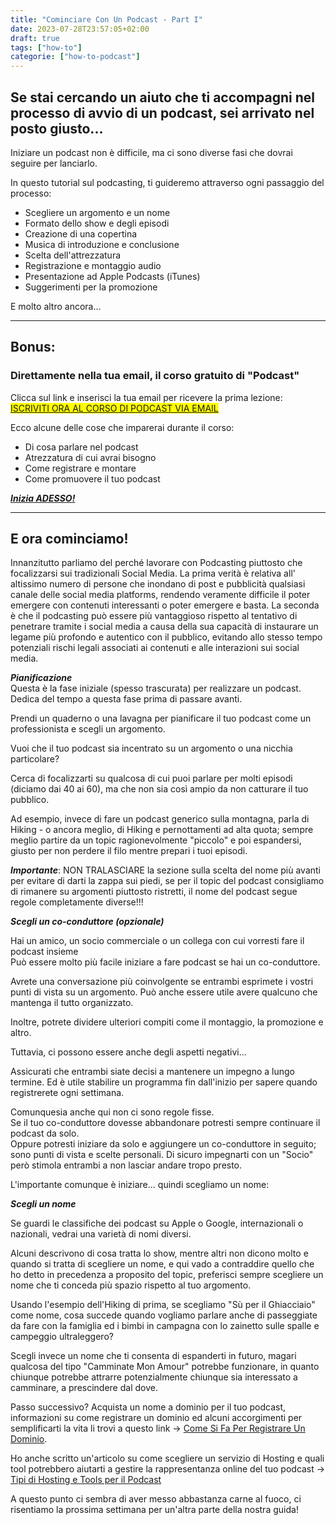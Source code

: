 ```yaml
---
title: "Cominciare Con Un Podcast - Part I"
date: 2023-07-28T23:57:05+02:00
draft: true
tags: ["how-to"]
categorie: ["how-to-podcast"]
---
```



## Se stai cercando un aiuto che ti accompagni nel processo di avvio di un podcast, sei arrivato nel posto giusto...

Iniziare un podcast non è difficile, ma ci sono diverse fasi che dovrai seguire per lanciarlo.

In questo tutorial sul podcasting, ti guideremo attraverso ogni passaggio del processo:

- Scegliere un argomento e un nome
- Formato dello show e degli episodi
- Creazione di una copertina
- Musica di introduzione e conclusione
- Scelta dell'attrezzatura
- Registrazione e montaggio audio
- Presentazione ad Apple Podcasts (iTunes)
- Suggerimenti per la promozione

E molto altro ancora...

-----------------------------------------------   
<h2>Bonus: </h2>
<h3>Direttamente nella tua email, il corso gratuito di "Podcast"</h3>

Clicca sul link e inserisci la tua email per ricevere la prima lezione:    
<span style="background-color: #FFFF00">[ISCRIVITI ORA AL CORSO DI PODCAST VIA EMAIL](https://powerupstudio.it/#ctamail)</span>

Ecco alcune delle cose che imparerai durante il corso:

- Di cosa parlare nel podcast
- Atrezzatura di cui avrai bisogno
- Come registrare e montare
- Come promuovere il tuo podcast

[***Inizia ADESSO!***](https://powerupstudio.it/#ctamail)    

----------------------------------------------- 


<h2>E ora cominciamo!</h2>

Innanzitutto parliamo del perché lavorare con Podcasting piuttosto che focalizzarsi sui tradizionali Social Media.
La prima verità è relativa all' altissimo numero di persone che inondano di post e pubblicità qualsiasi canale delle social media platforms, rendendo veramente difficile il poter emergere con contenuti interessanti o poter emergere e basta.
La seconda è che il podcasting può essere più vantaggioso rispetto al tentativo di penetrare tramite i social media a causa della sua capacità di instaurare un legame più profondo e autentico con il pubblico, evitando allo stesso tempo potenziali rischi legali associati ai contenuti e alle interazioni sui social media.


***Pianificazione***   
Questa è la fase iniziale (spesso trascurata) per realizzare un podcast. Dedica del tempo a questa fase prima di passare avanti.

Prendi un quaderno o una lavagna per pianificare il tuo podcast come un professionista e scegli un argomento.

Vuoi che il tuo podcast sia incentrato su un argomento o una nicchia particolare?

Cerca di focalizzarti su qualcosa di cui puoi parlare per molti episodi (diciamo dai 40 ai 60), ma che non sia così ampio da non catturare il tuo pubblico.

Ad esempio, invece di fare un podcast generico sulla montagna, parla di Hiking - o ancora meglio, di Hiking e pernottamenti ad alta quota; sempre meglio partire da un topic ragionevolmente "piccolo" e poi espandersi, giusto per non perdere il filo mentre prepari i tuoi episodi.

***Importante***: NON TRALASCIARE la sezione sulla scelta del nome più avanti per evitare di darti la zappa sui piedi, se per il topic del podcast consigliamo di rimanere su argomenti piuttosto ristretti, il nome del podcast segue regole completamente diverse!!!

***Scegli un co-conduttore (opzionale)***

Hai un amico, un socio commerciale o un collega con cui vorresti fare il podcast insieme    
Può essere molto più facile iniziare a fare podcast se hai un co-conduttore.

Avrete una conversazione più coinvolgente se entrambi esprimete i vostri punti di vista su un argomento. Può anche essere utile avere qualcuno che mantenga il tutto organizzato.

Inoltre, potrete dividere ulteriori compiti come il montaggio, la promozione e altro.

Tuttavia, ci possono essere anche degli aspetti negativi...

Assicurati che entrambi siate decisi a mantenere un impegno a lungo termine. Ed è utile stabilire un programma fin dall'inizio per sapere quando registrerete ogni settimana.

Comunquesia anche qui non ci sono regole fisse.   
Se il tuo co-conduttore dovesse abbandonare potresti sempre continuare il podcast da solo.  
Oppure potresti iniziare da solo e aggiungere un co-conduttore in seguito; sono punti di vista e scelte personali.
Di sicuro impegnarti con un "Socio" però stimola entrambi a non lasciar andare tropo presto.

L'importante comunque è iniziare... quindi scegliamo un nome:

***Scegli un nome***

Se guardi le classifiche dei podcast su Apple o Google, internazionali o nazionali, vedrai una varietà di nomi diversi.

Alcuni descrivono di cosa tratta lo show, mentre altri non dicono molto e quando si tratta di scegliere un nome, e qui vado a contraddire quello che ho detto in precedenza a proposito del topic, preferisci sempre scegliere un nome che ti conceda più spazio rispetto al tuo argomento.

Usando l'esempio dell'Hiking di prima, se scegliamo "Sù per il Ghiacciaio" come nome, cosa succede quando vogliamo parlare anche di passeggiate da fare con la famiglia ed i bimbi in campagna con lo zainetto sulle spalle e campeggio ultraleggero?

Scegli invece un nome che ti consenta di espanderti in futuro, magari qualcosa del tipo "Camminate Mon Amour" potrebbe funzionare, in quanto chiunque potrebbe attrarre potenzialmente chiunque sia interessato a camminare, a prescindere dal dove.

Passo successivo? Acquista un nome a dominio per il tuo podcast, informazioni su come registrare un dominio ed alcuni accorgimenti per semplificarti la vita li trovi a questo link -> [Come Si Fa Per Registrare Un Dominio](https://powerupstudio.it/posts/suggerimenti-per-registrare-un-dominio/).

Ho anche scritto un'articolo su come scegliere un servizio di Hosting e quali tool potrebbero aiutarti a gestire la rappresentanza online del tuo podcast -> [Tipi di Hosting e Tools per il Podcast](https://powerupstudio.it/posts/hosting-e-tools-per-il-podcast-part-one/)

A questo punto ci sembra di aver messo abbastanza carne al fuoco, ci risentiamo la prossima settimana per un'altra parte della nostra guida!